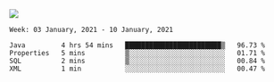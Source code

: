 <!--
**Mat2ja/Mat2ja** is a ✨ _special_ ✨ repository because its `README.md` (this file) appears on your GitHub profile.

Here are some ideas to get you started:

- 🔭 I’m currently working on ...
- 🌱 I’m currently learning ...
- 👯 I’m looking to collaborate on ...
- 🤔 I’m looking for help with ...
- 💬 Ask me about ...
- 📫 How to reach me: ...
- 😄 Pronouns: ...
- ⚡ Fun fact: ...
-->

<img src='https://media.giphy.com/media/xT9IgG50Fb7Mi0prBC/giphy.gif'>

<!--START_SECTION:waka-->
```text
Week: 03 January, 2021 - 10 January, 2021

Java         4 hrs 54 mins   ████████████████████████▒   96.73 % 
Properties   5 mins          ▒░░░░░░░░░░░░░░░░░░░░░░░░   01.71 % 
SQL          2 mins          ▒░░░░░░░░░░░░░░░░░░░░░░░░   00.84 % 
XML          1 min           ░░░░░░░░░░░░░░░░░░░░░░░░░   00.47 % 
```
<!--END_SECTION:waka-->
